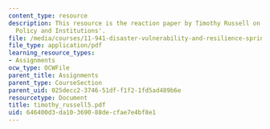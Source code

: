 ```yaml
---
content_type: resource
description: This resource is the reaction paper by Timothy Russell on the topic 'Disaster
  Policy and Institutions'.
file: /media/courses/11-941-disaster-vulnerability-and-resilience-spring-2005/646400d3da10369088decfae7e4bf8e1_timothy_russell5.pdf
file_type: application/pdf
learning_resource_types:
- Assignments
ocw_type: OCWFile
parent_title: Assignments
parent_type: CourseSection
parent_uid: 025decc2-3746-51df-f1f2-1fd5ad489b6e
resourcetype: Document
title: timothy_russell5.pdf
uid: 646400d3-da10-3690-88de-cfae7e4bf8e1
---
```

